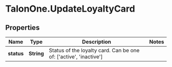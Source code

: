 # TalonOne.UpdateLoyaltyCard

## Properties

Name | Type | Description | Notes
------------ | ------------- | ------------- | -------------
**status** | **String** | Status of the loyalty card. Can be one of: [&#39;active&#39;, &#39;inactive&#39;]  | 


